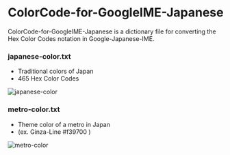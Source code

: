 ColorCode-for-GoogleIME-Japanese
================================

ColorCode-for-GoogleIME-Japanese is a dictionary file for converting the Hex Color Codes notation in Google-Japanese-IME.

### japanese-color.txt

- Traditional colors of Japan
- 465 Hex Color Codes

![japanese-color](https://f.cloud.github.com/assets/2749585/2418273/9b999e7c-ab3d-11e3-9a4b-06ea63d0677f.png)

### metro-color.txt

- Theme color of a metro in Japan
- (ex. Ginza-Line #f39700 )

![metro-color](https://f.cloud.github.com/assets/2749585/2418261/38680e7e-ab3d-11e3-8cb8-f9aaff811571.png)

